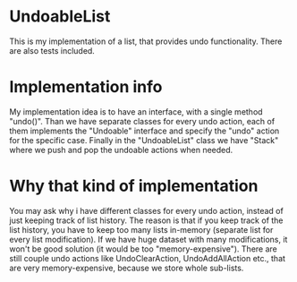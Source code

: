 # UndoableList
This is my implementation of a list, that provides undo functionality. There are also tests included.

# Implementation info
My implementation idea is to have an interface, with a single method "undo()". Than we have separate classes for every undo action, each of them implements
the "Undoable" interface and specify the "undo" action for the specific case. Finally in the "UndoableList" class we have "Stack" where we
push and pop the undoable actions when needed.

# Why that kind of implementation
You may ask why i have different classes for every undo action, instead of just keeping track of list history.
The reason is that if you keep track of the list history, you have to keep too many lists in-memory (separate list for every list modification).
If we have huge dataset with many modifications, it won't be good solution (it would be too "memory-expensive"). There are still couple undo actions like
UndoClearAction, UndoAddAllAction etc., that are very memory-expensive, because we store whole sub-lists.
